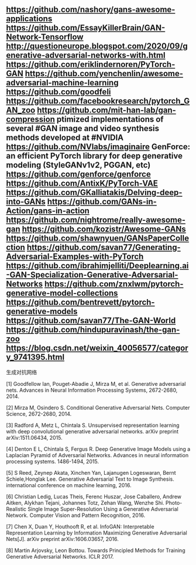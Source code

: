 

<!--
 * @version:
 * @Author:  StevenJokess https://github.com/StevenJokess
 * @Date: 2020-10-17 16:42:28
 * @LastEditors:  StevenJokess https://github.com/StevenJokess
 * @LastEditTime: 2020-12-29 20:43:39
 * @Description:
 * @TODO::
 * @Reference:
-->

https://github.com/nashory/gans-awesome-applications
https://github.com/EssayKillerBrain/GAN-Network-Tensorflow
http://questioneurope.blogspot.com/2020/09/generative-adversarial-networks-with.html
https://github.com/eriklindernoren/PyTorch-GAN
https://github.com/yenchenlin/awesome-adversarial-machine-learning
https://github.com/goodfeli
https://github.com/facebookresearch/pytorch_GAN_zoo
https://github.com/mit-han-lab/gan-compression
ptimized implementations of several #GAN image and video synthesis methods developed at #NVIDIA https://github.com/NVlabs/imaginaire
GenForce: an efficient PyTorch library for deep generative modeling (StyleGANv1v2, PGGAN, etc) https://github.com/genforce/genforce
https://github.com/AntixK/PyTorch-VAE
https://github.com/GKalliatakis/Delving-deep-into-GANs
https://github.com/GANs-in-Action/gans-in-action
https://github.com/nightrome/really-awesome-gan
https://github.com/kozistr/Awesome-GANs
https://github.com/shawnyuen/GANsPaperCollection
https://github.com/savan77/Generating-Adversarial-Examples-with-PyTorch
https://github.com/ibrahimjelliti/Deeplearning.ai-GAN-Specialization-Generative-Adversarial-Networks
https://github.com/znxlwm/pytorch-generative-model-collections
https://github.com/bentrevett/pytorch-generative-models
https://github.com/savan77/The-GAN-World
https://github.com/hindupuravinash/the-gan-zoo
https://blog.csdn.net/weixin_40056577/category_9741395.html
---

生成对抗网络

[1] Goodfellow Ian, Pouget-Abadie J, Mirza M, et al. Generative adversarial nets. Advances in Neural Information Processing Systems, 2672-2680, 2014.

[2] Mirza M, Osindero S. Conditional Generative Adversarial Nets. Computer Science, 2672-2680, 2014.

[3] Radford A, Metz L, Chintala S. Unsupervised representation learning with deep convolutional generative adversarial networks. arXiv preprint arXiv:1511.06434, 2015.

[4] Denton E L, Chintala S, Fergus R. Deep Generative Image Models using a Laplacian Pyramid of Adversarial Networks. Advances in neural information processing systems. 1486-1494, 2015.

[5] S Reed, Zeynep Akata, Xinchen Yan, Lajanugen Logeswaran, Bernt Schiele,Honglak Lee. Generative Adversarial Text to Image Synthesis. international conference on machine learning, 2016.

[6] Christian Ledig, Lucas Theis, Ferenc Huszar, Jose Caballero, Andrew Aitken, Alykhan Tejani, Johannes Totz, Zehan Wang, Wenzhe Shi. Photo-Realistic Single Image Super-Resolution Using a Generative Adversarial Network. Computer Vision and Pattern Recognition, 2016.

[7] Chen X, Duan Y, Houthooft R, et al. InfoGAN: Interpretable Representation Learning by Information Maximizing Generative Adversarial Nets[J]. arXiv preprint arXiv:1606.03657, 2016.

[8] Martin Arjovsky, Leon Bottou. Towards Principled Methods for Training Generative Adversarial Networks. ICLR 2017.
